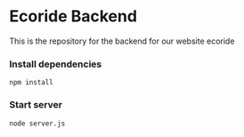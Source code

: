 # Ecoride Backend
This is the repository for the backend for our website ecoride

### Install dependencies 
```
npm install
```
### Start server
```
node server.js
```
